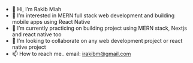 - 👋 Hi, I’m Rakib Miah
- 👀 I’m interested in MERN full stack web development and building mobile apps using React Native
- 🌱 I’m currently practicing on building project using MERN stack, Nextjs and react native too
- 💞️ I’m looking to collaborate on any web development project or react native project
- 📫 How to reach me.. email: irakibm@gmail.com

